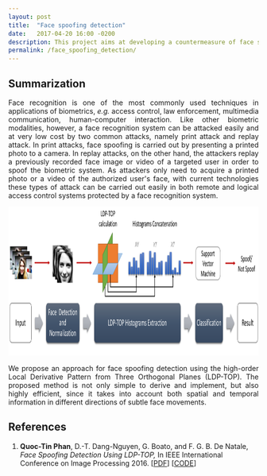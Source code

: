 ```yaml
---
layout: post
title:  "Face spoofing detection"
date:   2017-04-20 16:00 -0200
description: This project aims at developing a countermeasure of face spoofing attacks
permalink: /face_spoofing_detection/
---
```

## Summarization
<p align="justify">
  Face recognition is one of the most commonly used techniques in applications of biometrics, <i>e.g.</i> access control, law enforcement, multimedia communication, human-computer interaction. Like other biometric modalities, however, a face recognition system can be attacked easily and at very low cost by two common attacks, namely print attack and replay attack. In print attacks, face spoofing is carried out by presenting a printed photo to a camera. In replay attacks, on the other hand, the attackers replay a previously recorded face image or video of a targeted user in order to spoof the biometric system. As attackers only need to acquire a printed photo or a video of the authorized user's face, with current technologies these types of attack can be carried out easily in both remote and logical access control systems protected by a face recognition system.
</p>

<img src="/assets/img/LDP-TOP/schema.pdf" alt="some text"  width="2000" height="300" />

<p align="justify">
  We propose an approach for face spoofing detection using the high-order Local Derivative Pattern from Three Orthogonal Planes (LDP-TOP). The proposed method is not only simple to derive and implement, but also highly efficient, since it takes into account both spatial and temporal information in different directions of subtle face movements.
</p>

## References

  1. **Quoc-Tin Phan**, D.-T. Dang-Nguyen, G. Boato, and F. G. B. De Natale, <em>Face Spoofing Detection Using LDP-TOP,</em> In IEEE International Conference on Image Processing 2016. [[PDF](/files/LDP-TOP-ICIP-2016.pdf)] [[CODE](http://mmlab.disi.unitn.it/codes/LDP-TOP/)]
